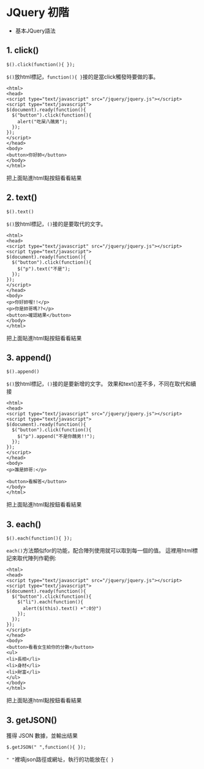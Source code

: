 # JQuery 初階

* 基本JQuery語法

## 1. click()

`$().click(function(){ });`

`$()`放html標記，`function(){ }`接的是當click觸發時要做的事。

```
<html>
<head>
<script type="text/javascript" src="/jquery/jquery.js"></script>
<script type="text/javascript">
$(document).ready(function(){
  $("button").click(function(){
    alert("吃屎八醜男");
  });
});
</script>
</head>
<body>
<button>你好帥</button>
</body>
</html>
```
把上面貼進html點按鈕看看結果

## 2. text()

`$().text()`

`$()`放html標記，`()`接的是要取代的文字。

```
<html>
<head>
<script type="text/javascript" src="/jquery/jquery.js"></script>
<script type="text/javascript">
$(document).ready(function(){
  $("button").click(function(){
    $("p").text("不是");
  });
});
</script>
</head>
<body>
<p>你好帥喔!!</p>
<p>你是帥哥嗎??</p>
<button>確認結果</button>
</body>
</html>
```
把上面貼進html點按鈕看看結果

## 3. append()

`$().append()`

`$()`放html標記，`()`接的是要新增的文字。
效果和text()差不多，不同在取代和續接

```
<html>
<head>
<script type="text/javascript" src="/jquery/jquery.js"></script>
<script type="text/javascript">
$(document).ready(function(){
  $("button").click(function(){
    $("p").append("不是你醜男!!");
  });
});
</script>
</head>
<body>
<p>誰是帥哥:</p>

<button>看解答</button>
</body>
</html>
```
把上面貼進html點按鈕看看結果

## 3. each()

`$().each(function(){ });`

`each()`方法類似for的功能，配合陣列使用就可以取到每一個的值。
這裡用html標記來取代陣列作範例:

```
<html>
<head>
<script type="text/javascript" src="/jquery/jquery.js"></script>
<script type="text/javascript">
$(document).ready(function(){
  $("button").click(function(){
    $("li").each(function(){
      alert($(this).text() +":0分")
    });
  });
});
</script>
</head>
<body>
<button>看看女生給你的分數</button>
<ul>
<li>長相</li>
<li>身材</li>
<li>財富</li>
</ul>
</body>
</html>
```
把上面貼進html點按鈕看看結果

## 3. getJSON()

獲得 JSON 數據，並輸出结果

`$.getJSON(" ",function(){ });`

`" "`裡填json路徑或網址，執行的功能放在`{ }`

